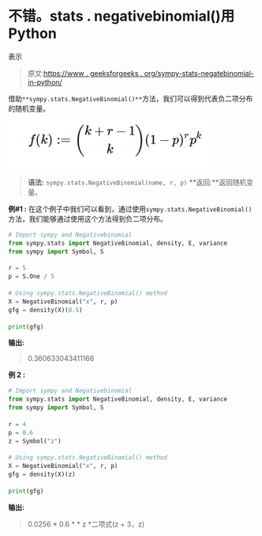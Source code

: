 # 不错。stats . negativebinomial()用 Python

表示

> 原文:[https://www . geeksforgeeks . org/sympy-stats-negatebinomial-in-python/](https://www.geeksforgeeks.org/sympy-stats-negativebinomial-in-python/)

借助`**sympy.stats.NegativeBinomial()**`方法，我们可以得到代表负二项分布的随机变量。
![](img/46c24356e03a93c728d3f0013e9c6afa.png)

> **语法:** `sympy.stats.NegativeBinomial(name, r, p)`
> **返回:**返回随机变量。

**例#1 :**
在这个例子中我们可以看到，通过使用`sympy.stats.NegativeBinomial()`方法，我们能够通过使用这个方法得到负二项分布。

```py
# Import sympy and Negativebinomial
from sympy.stats import NegativeBinomial, density, E, variance
from sympy import Symbol, S

r = 5
p = S.One / 5

# Using sympy.stats.NegativeBinomial() method
X = NegativeBinomial("x", r, p)
gfg = density(X)(0.5)

print(gfg)
```

**输出:**

> 0.360633043411166

**例 2 :**

```py
# Import sympy and Negativebinomial
from sympy.stats import NegativeBinomial, density, E, variance
from sympy import Symbol, S

r = 4
p = 0.6
z = Symbol("z")

# Using sympy.stats.NegativeBinomial() method
X = NegativeBinomial("x", r, p)
gfg = density(X)(z)

print(gfg)
```

**输出:**

> 0.0256 * 0.6 * * z *二项式(z + 3，z)